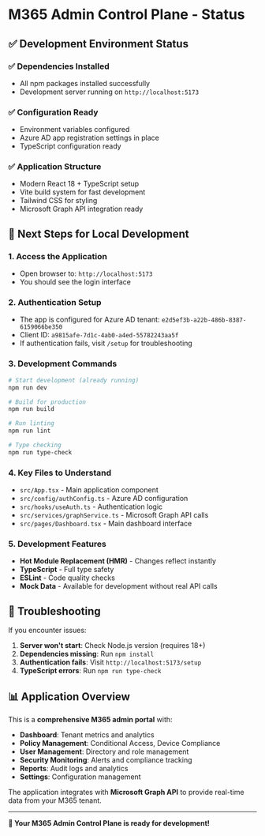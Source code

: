 # M365 Admin Control Plane - Status

## ✅ Development Environment Status

### ✅ Dependencies Installed
- All npm packages installed successfully
- Development server running on `http://localhost:5173`

### ✅ Configuration Ready
- Environment variables configured
- Azure AD app registration settings in place
- TypeScript configuration ready

### ✅ Application Structure
- Modern React 18 + TypeScript setup
- Vite build system for fast development
- Tailwind CSS for styling
- Microsoft Graph API integration ready

## 🎯 Next Steps for Local Development

### 1. **Access the Application**
- Open browser to: `http://localhost:5173`
- You should see the login interface

### 2. **Authentication Setup**
- The app is configured for Azure AD tenant: `e2d5ef3b-a22b-486b-8387-6159066be350`
- Client ID: `a9815afe-7d1c-4ab0-a4ed-55782243aa5f`
- If authentication fails, visit `/setup` for troubleshooting

### 3. **Development Commands**
```bash
# Start development (already running)
npm run dev

# Build for production
npm run build

# Run linting
npm run lint

# Type checking
npm run type-check
```

### 4. **Key Files to Understand**
- `src/App.tsx` - Main application component
- `src/config/authConfig.ts` - Azure AD configuration
- `src/hooks/useAuth.ts` - Authentication logic
- `src/services/graphService.ts` - Microsoft Graph API calls
- `src/pages/Dashboard.tsx` - Main dashboard interface

### 5. **Development Features**
- **Hot Module Replacement (HMR)** - Changes reflect instantly
- **TypeScript** - Full type safety
- **ESLint** - Code quality checks
- **Mock Data** - Available for development without real API calls

## 🔧 Troubleshooting

If you encounter issues:

1. **Server won't start**: Check Node.js version (requires 18+)
2. **Dependencies missing**: Run `npm install`
3. **Authentication fails**: Visit `http://localhost:5173/setup`
4. **TypeScript errors**: Run `npm run type-check`

## 📊 Application Overview

This is a **comprehensive M365 admin portal** with:

- **Dashboard**: Tenant metrics and analytics
- **Policy Management**: Conditional Access, Device Compliance
- **User Management**: Directory and role management
- **Security Monitoring**: Alerts and compliance tracking
- **Reports**: Audit logs and analytics
- **Settings**: Configuration management

The application integrates with **Microsoft Graph API** to provide real-time data from your M365 tenant.

---

**🚀 Your M365 Admin Control Plane is ready for development!**
